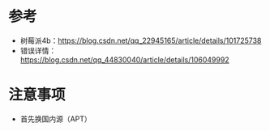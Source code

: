 # 参考

- 树莓派4b：https://blog.csdn.net/qq_22945165/article/details/101725738
- 错误详情：https://blog.csdn.net/qq_44830040/article/details/106049992

# 注意事项
- 首先换国内源（APT）





